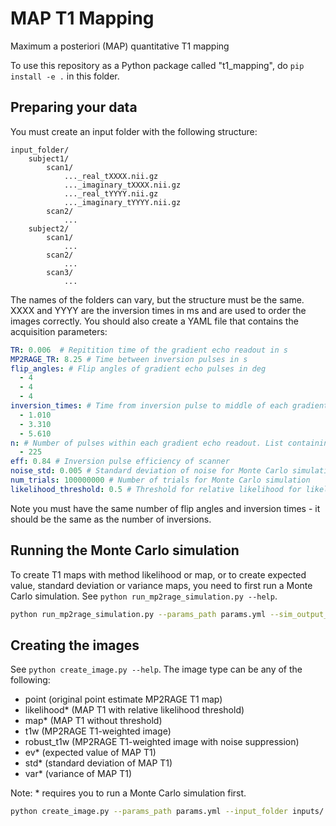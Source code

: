 # MAP T1 Mapping
Maximum a posteriori (MAP) quantitative T1 mapping

To use this repository as a Python package called "t1_mapping", do `pip install -e .` in this folder.

## Preparing your data 
You must create an input folder with the following structure:
```
input_folder/
    subject1/
        scan1/
            ..._real_tXXXX.nii.gz
            ..._imaginary_tXXXX.nii.gz
            ..._real_tYYYY.nii.gz
            ..._imaginary_tYYYY.nii.gz
        scan2/
            ...
    subject2/
        scan1/
            ...
        scan2/
            ...
        scan3/
            ...
```

The names of the folders can vary, but the structure must be the same. XXXX and YYYY are the inversion times in ms and are used to order the images correctly. You should also create a YAML file that contains the acquisition parameters:

```YAML
TR: 0.006  # Repitition time of the gradient echo readout in s
MP2RAGE_TR: 8.25 # Time between inversion pulses in s
flip_angles: # Flip angles of gradient echo pulses in deg
  - 4
  - 4
  - 4
inversion_times: # Time from inversion pulse to middle of each gradient echo readout
  - 1.010
  - 3.310  
  - 5.610
n: # Number of pulses within each gradient echo readout. List containing 1 int or 2 ints for number before and after center of k-space.
  - 225
eff: 0.84 # Inversion pulse efficiency of scanner
noise_std: 0.005 # Standard deviation of noise for Monte Carlo simulation
num_trials: 100000000 # Number of trials for Monte Carlo simulation
likelihood_threshold: 0.5 # Threshold for relative likelihood for likelihood method of T1 mapping
```

Note you must have the same number of flip angles and inversion times - it should be the same as the number of inversions.

## Running the Monte Carlo simulation
To create T1 maps with method likelihood or map, or to create expected value, standard deviation or variance maps, you need to first run a Monte Carlo simulation. See `python run_mp2rage_simulation.py --help`.

```bash
python run_mp2rage_simulation.py --params_path params.yml --sim_output_path sim_outputs/counts_1M_0.005.npy --num_trials 1000000 --num_process 15 --noise_std 0.005
```

## Creating the images
See `python create_image.py --help`. The image type can be any of the following:
- point (original point estimate MP2RAGE T1 map)
- likelihood* (MAP T1 with relative likelihood threshold) 
- map* (MAP T1 without threshold)
- t1w (MP2RAGE T1-weighted image)
- robust_t1w (MP2RAGE T1-weighted image with noise suppression)
- ev* (expected value of MAP T1)
- std* (standard deviation of MAP T1)
- var* (variance of MAP T1)

Note: * requires you to run a Monte Carlo simulation first.

```bash
python create_image.py --params_path params.yml --input_folder inputs/ --num_process 1 --image_type map --monte_carlo_path sim_outputs/counts_1M_0.005.npy --output_folder outputs/
```

